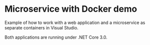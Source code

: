 # Microservice with Docker demo

Example of how to work with a web application and a microservice as separate containers in Visual Studio.

Both applications are running under .NET Core 3.0.

